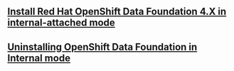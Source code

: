 ## [Install Red Hat OpenShift Data Foundation 4.X in internal-attached mode](https://access.redhat.com/articles/5692201)

## [Uninstalling OpenShift Data Foundation in Internal mode](https://access.redhat.com/articles/6525111#removing-local-storage-operator-configurations-2)

